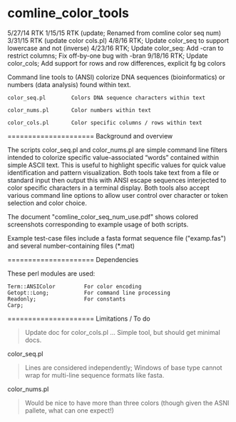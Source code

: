 comline_color_tools
=====================
5/27/14 RTK
1/15/15 RTK (update; Renamed from comline color seq num)
3/31/15 RTK (update color cols.pl)
4/8/16 RTK; Update color_seq to support lowercase and not (inverse)
4/23/16 RTK; Update color_seq: Add -cran to restrict columns; Fix off-by-one bug with -bran
9/18/16 RTK; Update color_cols; Add support for rows and row differences, explicit fg bg colors


Command line tools to (ANSI) colorize DNA sequences (bioinformatics) or numbers (data analysis) found within text.

    color_seq.pl        Colors DNA sequence characters within text

    color_nums.pl       Color numbers within text

    color_cols.pl       Color specific columns / rows within text

=====================
Background and overview

The scripts color_seq.pl and color_nums.pl are simple command line filters intended to colorize specific value-associated “words” contained within simple ASCII text. This is useful to highlight specific values for quick value identification and pattern visualization. Both tools take text from a file or standard input then output this with ANSI escape sequences interjected to color specific characters in a terminal display. Both tools also accept various command line options to allow user control over character or token selection and color choice.

The document "comline_color_seq_num_use.pdf" shows colored screenshots corresponding to example usage of both scripts.

Example test-case files include a fasta format sequence file ("examp.fas") and several number-containing files (*.mat)


=====================
Dependencies

These perl modules are used:

    Term::ANSIColor         For color encoding
    Getopt::Long;           For command line processing
    Readonly;               For constants
    Carp;


=====================
Limitations / To do

> Update doc for color_cols.pl ... Simple tool, but should get minimal docs.

color_seq.pl

> Lines are considered independently; Windows of base type cannot wrap for multi-line sequence formats like fasta.

color_nums.pl

> Would be nice to have more than three colors (though given the ASNI pallete, what can one expect!)


